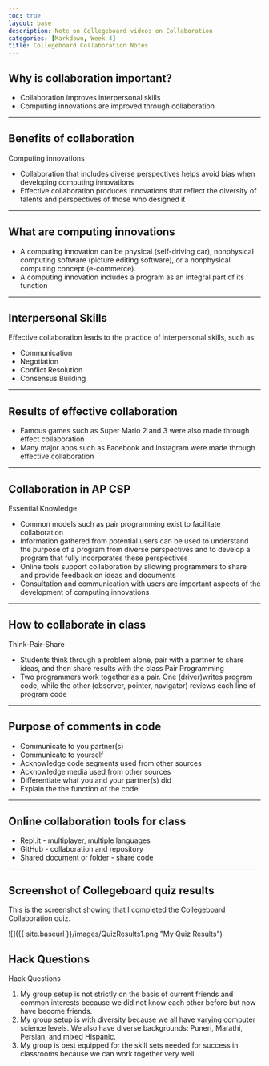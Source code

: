 ```yaml
---
toc: true
layout: base
description: Note on Collegeboard videos on Collaboration
categories: [Markdown, Week 4]
title: Collegeboard Collaboration Notes
---
```


## Why is collaboration important?
- Collaboration improves interpersonal skills
- Computing innovations are improved through collaboration

---

## Benefits of collaboration
Computing innovations
- Collaboration that includes diverse perspectives helps avoid bias when developing computing innovations
- Effective collaboration produces innovations that reflect the diversity of talents and perspectives of those who designed it

---

## What are computing innovations
- A computing innovation can be physical (self-driving car), nonphysical computing software (picture editing software), or a nonphysical computing concept (e-commerce).
- A computing innovation includes a program as an integral part of its function

---

## Interpersonal Skills
Effective collaboration leads to the practice of interpersonal skills, such as:
- Communication
- Negotiation
- Conflict Resolution
- Consensus Building

---

## Results of effective collaboration
- Famous games such as Super Mario 2 and 3 were also made through effect collaboration
- Many major apps such as Facebook and Instagram were made through effective collaboration

---

## Collaboration in AP CSP
Essential Knowledge
- Common models such as pair programming exist to facilitate collaboration
- Information gathered from potential users can be used to understand the purpose of a program from diverse perspectives and to develop a program that fully incorporates these perspectives
- Online tools support collaboration by allowing programmers to share and provide feedback on ideas and documents
- Consultation and communication with users are important aspects of the development of computing innovations

---

## How to collaborate in class
Think-Pair-Share
- Students think through a problem alone, pair with a partner to share ideas, and then share results with the class
Pair Programming
- Two programmers work together as a pair. One (driver)writes program code, while the other (observer, pointer, navigator) reviews each line of program code

---

## Purpose of comments in code
- Communicate to you partner(s)
- Communicate to yourself
- Acknowledge code segments used from other sources
- Acknowledge media used from other sources
- Differentiate what you and your partner(s) did
- Explain the the function of the code

---

## Online collaboration tools for class
- Repl.it - multiplayer, multiple languages
- GitHub - collaboration and repository
- Shared document or folder - share code

---

## Screenshot of Collegeboard quiz results
This is the screenshot showing that I completed the Collegeboard Collaboration quiz.

![]({{ site.baseurl }}/images/QuizResults1.png "My Quiz Results")

## Hack Questions
Hack Questions
1. My group setup is not strictly on the basis of current friends and common interests because we did not know each other before but now have become friends.
2. My group setup is with diversity because we all have varying computer science levels. We also have diverse backgrounds: Puneri, Marathi, Persian, and mixed Hispanic.
3. My group is best equipped for the skill sets needed for success in classrooms because we can work together very well.